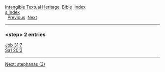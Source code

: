 [Intangible Textual Heritage](../../index)  [Bible](../index) 
[Index](index)   
[s Index](_s_)  
  [Previous](c10907)  [Next](c10909) 

------------------------------------------------------------------------

### &lt;step&gt; 2 entries

[Job 31:7](../kjv/job031.htm#007)  
[Sa1 20:3](../kjv/sa1020.htm#003)  

------------------------------------------------------------------------

[Next: stephanas (3)](c10909)
